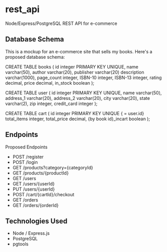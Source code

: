 # rest_api

Node/Express/PostgreSQL REST API for e-commerce

## Database Schema

This is a mockup for an e-commerce site that sells my books. Here's a proposed database schema:

CREATE TABLE books (
  id integer PRIMARY KEY UNIQUE,
  name varchar(50),
  author varchar(20),
  publisher varchar(20)
  description varchar(1000),
  page_count integer,
  ISBN-10 integer,
  ISBN-13 integer,
  rating decimal,
  price decimal,
  in_stock boolean
);

CREATE TABLE user (
    id integer PRIMARY KEY UNIQUE,
    name varchar(50),
    address_1 varchar(20),
    address_2 varchar(20),
    city varchar(20),
    state varchar(2),
    zip integer,
    credit_card integer
);

CREATE TABLE cart (
    id integer PRIMARY KEY UNIQUE { = user.id}
    total_items integer,
    total_price decimal,
    {by book id}_incart boolean
);

## Endpoints

Proposed Endpoints

+ POST /register
+ POST /login
+ GET /products?category={categoryId}
+ GET /products/{productId}
+ GET /users
+ GET /users/{userId}
+ PUT /users/{userId}
+ POST /cart/{cartId}/checkout
+ GET /orders
+ GET /orders/{orderId}

## Technologies Used
+ Node / Express.js
+ PostgreSQL
+ pgtools